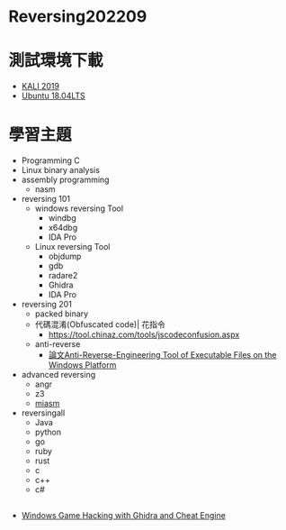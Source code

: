 # Reversing202209

# 測試環境下載
- [KALI 2019](https://drive.google.com/file/d/1m620Z7KAOSUOLdFH92FYLE2NINb-vJsn/view?usp=sharing)
- [Ubuntu 18.04LTS](https://drive.google.com/file/d/1aP-qCFP6jKsGYXtKy9ahwZleQSENEi7C/view?usp=sharing)

# 學習主題

- Programming C 
- Linux binary analysis
- assembly programming
  - nasm 
- reversing 101
  - windows reversing Tool
    - windbg
    - x64dbg
    - IDA Pro 
  - Linux reversing Tool
    - objdump
    - gdb
    - radare2
    - Ghidra 
    - IDA Pro 
 - reversing 201
   - packed binary
   - 代碼混淆(Obfuscated code)| 花指令
     - https://tool.chinaz.com/tools/jscodeconfusion.aspx
   - anti-reverse
     - [論文Anti-Reverse-Engineering Tool of Executable Files on the Windows Platform](https://ieeexplore.ieee.org/document/8005909)  
- advanced reversing 
  - angr
  - z3 
  - [miasm](https://github.com/cea-sec/miasm)
- reversingall
  - Java
  - python
  - go
  - ruby
  - rust
  - c
  - c++
  - c# 

##
- [Windows Game Hacking with Ghidra and Cheat Engine](https://www.youtube.com/watch?v=Pst-4NwY2is&t=54s)

